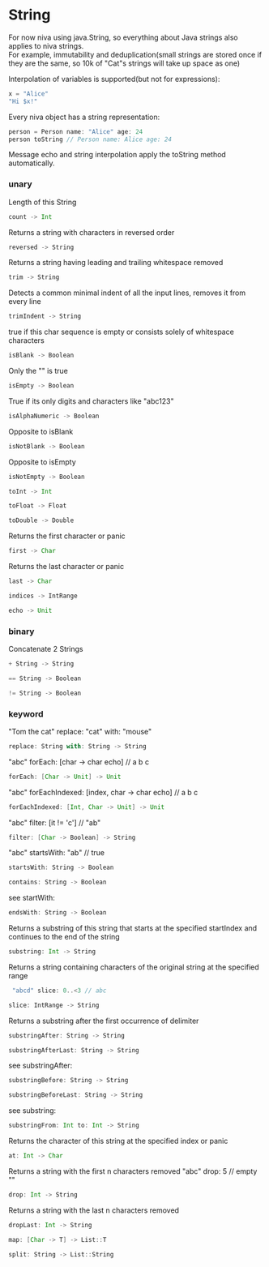 # String
For now niva using java.String, so everything about Java strings also applies to niva strings.  
For example, immutability and deduplication(small strings are stored once if they are the same, so 10k of "Cat"s strings will take up space as one)  
  
Interpolation of variables is supported(but not for expressions):
```Scala
x = "Alice"
"Hi $x!"
```
  
Every niva object has a string representation:
```Scala
person = Person name: "Alice" age: 24
person toString // Person name: Alice age: 24
```
Message echo and string interpolation apply the toString method automatically.   


### unary
Length of this String
```Scala
count -> Int
```
Returns a string with characters in reversed order
```Scala
reversed -> String
```
Returns a string having leading and trailing whitespace removed
```Scala
trim -> String
```
Detects a common minimal indent of all the input lines, removes it from every line
```Scala
trimIndent -> String
```
true if this char sequence is empty or consists solely of whitespace characters
```Scala
isBlank -> Boolean
```
Only the "" is true
```Scala
isEmpty -> Boolean
```
True if its only digits and characters like "abc123"
```Scala
isAlphaNumeric -> Boolean
```
Opposite to isBlank
```Scala
isNotBlank -> Boolean
```
Opposite to isEmpty
```Scala
isNotEmpty -> Boolean
```
```Scala
toInt -> Int
```
```Scala
toFloat -> Float
```
```Scala
toDouble -> Double
```
Returns the first character or panic
```Scala
first -> Char
```
Returns the last character or panic
```Scala
last -> Char
```
```Scala
indices -> IntRange
```
```Scala
echo -> Unit
```
### binary
Concatenate 2 Strings
```Scala
+ String -> String
```
```Scala
== String -> Boolean
```
```Scala
!= String -> Boolean
```
### keyword
"Tom the cat" replace: "cat" with: "mouse"
```Scala
replace: String with: String -> String
```
"abc" forEach: [char -> char echo] // a b c
```Scala
forEach: [Char -> Unit] -> Unit
```
"abc" forEachIndexed: [index, char -> char echo] // a b c
```Scala
forEachIndexed: [Int, Char -> Unit] -> Unit
```
"abc" filter: [it != 'c'] // "ab"
```Scala
filter: [Char -> Boolean] -> String
```
"abc" startsWith: "ab" // true
```Scala
startsWith: String -> Boolean
```
```Scala
contains: String -> Boolean
```
see startWith:
```Scala
endsWith: String -> Boolean
```
Returns a substring of this string that starts at the specified startIndex and continues to the end of the string
```Scala
substring: Int -> String
```
Returns a string containing characters of the original string at the specified range
```Scala
 "abcd" slice: 0..<3 // abc
```
```Scala
slice: IntRange -> String
```

Returns a substring after the first occurrence of delimiter
```Scala
substringAfter: String -> String
```
```Scala
substringAfterLast: String -> String
```
see substringAfter:
```Scala
substringBefore: String -> String
```
```Scala
substringBeforeLast: String -> String
```
see substring:
```Scala
substringFrom: Int to: Int -> String
```
Returns the character of this string at the specified index or panic
```Scala
at: Int -> Char
```
Returns a string with the first n characters removed
"abc" drop: 5 // empty ""
```Scala
drop: Int -> String
```
Returns a string with the last n characters removed
```Scala
dropLast: Int -> String
```
```Scala
map: [Char -> T] -> List::T
```
```Scala
split: String -> List::String
```
